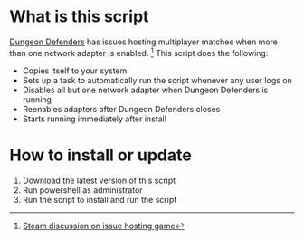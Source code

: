 # What is this script
[Dungeon Defenders](https://store.steampowered.com/app/65800/Dungeon_Defenders/) has issues hosting multiplayer matches when more than one network adapter is enabled. [^1] This script does the following:
- Copies itself to your system
- Sets up a task to automatically run the script whenever any user logs on
- Disables all but one network adapter when Dungeon Defenders is running
- Reenables adapters after Dungeon Defenders closes
- Starts running immediately after install

# How to install or update
1. Download the latest version of this script
2. Run powershell as administrator
3. Run the script to install and run the script

[^1]: [Steam discussion on issue hosting game](https://steamcommunity.com/app/65800/discussions/0/617320628261238972/)